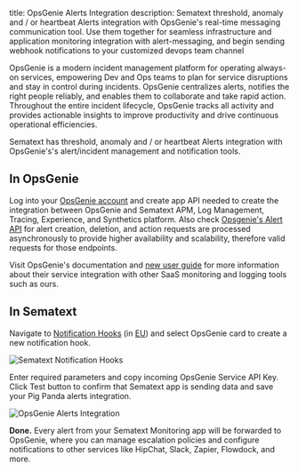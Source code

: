 title: OpsGenie Alerts Integration
description: Sematext threshold, anomaly and / or heartbeat Alerts integration with OpsGenie's real-time messaging communication tool. Use them together for seamless infrastructure and application monitoring integration with alert-messaging, and begin sending webhook notifications to your customized devops team channel

OpsGenie is a modern incident management platform for operating always-on services, empowering Dev and Ops teams to plan for service disruptions and stay in control during incidents. OpsGenie centralizes alerts, notifies the right people reliably, and enables them to collaborate and take rapid action. Throughout the entire incident lifecycle, OpsGenie tracks all activity and provides actionable insights to improve productivity and drive continuous operational efficiencies.

Sematext has threshold, anomaly and / or heartbeat Alerts integration with OpsGenie's's alert/incident management and notification tools.

## **In OpsGenie**

Log into your [OpsGenie account](https://app.opsgenie.com/auth/login) and create app API needed to create the integration between OpsGenie and Sematext APM, Log Management, Tracing, Experience, and Synthetics platform. Also check [Opsgenie's Alert API](https://docs.opsgenie.com/docs/alert-api) for alert creation, deletion, and action requests are processed asynchronously to provide higher availability and scalability, therefore valid requests for those endpoints.

Visit OpsGenie's documentation and [new user guide](https://docs.opsgenie.com/docs/new-user-guide) for more information about their service integration with other SaaS monitoring and logging tools such as ours.

## **In Sematext**

Navigate to [Notification Hooks](https://apps.sematext.com/ui/hooks/create) (in [EU](https://apps.eu.sematext.com/ui/hooks/create)) and select OpsGenie card to create a new notification hook.

![Sematext Notification Hooks](https://sematext.com/docs/images/integrations/sematext-notification-hooks.png "Sematext Notification Hook")

Enter required parameters and copy incoming OpsGenie Service API Key. Click Test button to confirm that Sematext app is sending data and save your Pig Panda alerts integration.

![OpsGenie Alerts Integration](https://sematext.com/docs/images/integrations/opsgenie-integration.png "OpsGenie Integration")

**Done.** Every alert from your Sematext Monitoring app will be forwarded to OpsGenie,
where you can manage escalation policies and configure notifications to
other services like HipChat, Slack, Zapier, Flowdock, and more.
